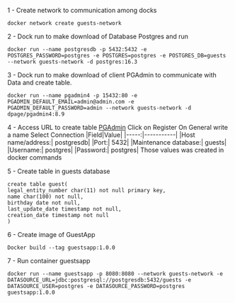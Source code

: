 1 - Create network to communication among docks
```
docker network create guests-network
```
2 - Dock run to make download of Database Postgres and run
```
docker run --name postgresdb -p 5432:5432 -e POSTGRES_PASSWORD=postgres -e POSTGRES=postgres -e POSTGRES_DB=guests --network guests-network -d postgres:16.3
```
3 - Dock run to make download of client PGAdmin to communicate with Data and create table.
```
docker run --name pgadmin4 -p 15432:80 -e PGADMIN_DEFAULT_EMAIL=admin@admin.com -e PGADMIN_DEFAULT_PASSWORD=admin --network guests-network -d dpage/pgadmin4:8.9
```
4 - Access URL to create table [PGAdmin](http://localhost:15432/browser/)
Click on Register
On General write a name
Select Connection
|Field|Value|
|-----:|-----------|
|Host name/address:| postgresdb|
|Port:| 5432|
|Maintenance database:| guests|
|Username:| postgres|
|Password:| postgres|
Those values was created in docker commands

5 - Create table in guests database
```
create table guest(
legal_entity_number char(11) not null primary key,
name char(100) not null,
birthday date not null,
last_update_date timestamp not null,
creation_date timestamp not null
)
```
6 - Create image of GuestApp
```
Docker build --tag guestsapp:1.0.0
```
7 - Run container guestsapp
```
docker run --name guestsapp -p 8080:8080 --network guests-network -e DATASOURCE_URL=jdbc:postgresql://postgresdb:5432/guests -e DATASOURCE_USER=postgres -e DATASOURCE_PASSWORD=postgres guestsapp:1.0.0
```